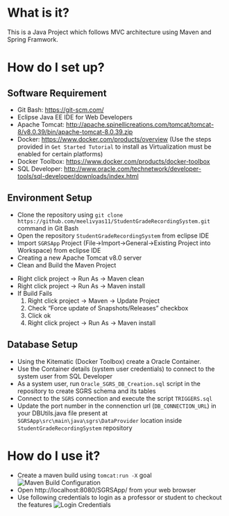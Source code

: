 # What is it?
This is a Java Project which follows MVC architecture using Maven and Spring Framwork.

# How do I set up?
## Software Requirement
 - Git Bash: https://git-scm.com/
 - Eclipse Java EE IDE for Web Developers
 - Apache Tomcat: http://apache.spinellicreations.com/tomcat/tomcat-8/v8.0.39/bin/apache-tomcat-8.0.39.zip
 - Docker: https://www.docker.com/products/overview (Use the steps provided in `Get Started Tutorial` to install as Virtualization must be enabled for certain platforms)
 - Docker Toolbox: https://www.docker.com/products/docker-toolbox
 - SQL Developer: http://www.oracle.com/technetwork/developer-tools/sql-developer/downloads/index.html
 
## Environment Setup
 - Clone the repository using  `git clone https://github.com/meelivyas11/StudentGradeRecordingSystem.git` command in Git Bash
 - Open the repository `StudentGradeRecordingSystem` from eclipse IDE
 - Import `SGRSApp` Project (File->Import->General->Existing Project into Workspace) from eclipse IDE
 - Creating a new Apache Tomcat v8.0 server
 - Clean and Build the Maven Project 
  * Right click project -> Run As -> Maven clean
  * Right click project -> Run As -> Maven install
  * If Build Fails
    1. Right click project -> Maven -> Update Project
    2. Check “Force update of Snapshots/Releases” checkbox
    3. Click ok
    4. Right click project -> Run As -> Maven install

## Database Setup
 - Using the Kitematic (Docker Toolbox) create a Oracle Container.
 - Use the Container details (system user credentials) to connect to the system user from SQL Developer
 - As a system user, run `Oracle_SGRS_DB_Creation.sql` script in the repository to create SGRS schema and its tables
 - Connect to the `SGRS` connection and execute the script `TRIGGERS.sql`
 - Update the port number in the connenction url (`DB_CONNECTION_URL`) in your DBUtils.java file present at  `SGRSApp\src\main\java\sgrs\DataProvider` location inside `StudentGradeRecordingSystem` repository

# How do I use it?
 - Create a maven build using `tomcat:run -X` goal
 ![Maven Build Configuration](https://cloud.githubusercontent.com/assets/7827378/21065081/7fbe0da0-be2c-11e6-886a-3c5ab596f66b.PNG "Maven Build Configuration")
 - Open http://localhost:8080/SGRSApp/ from your web browser
 - Use following credentials to login as a professor or student to checkout the features 
 ![Login Credentials](https://cloud.githubusercontent.com/assets/7827378/21064893/7d41d1b6-be2b-11e6-8459-b9f9f247f3fe.PNG "Login Credentials")

